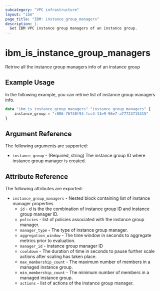 ```yaml
---
subcategory: "VPC infrastructure"
layout: "ibm"
page_title: "IBM: instance_group_managers"
description: |-
  Get IBM VPC instance group managers of an instance group.
---
```


# ibm\_is_instance_group_managers

Retrive all the instance group managers info of an instance group

## Example Usage

In the following example, you can retrive list of instance group managers info.
```terraform
data "ibm_is_instance_group_managers" "instance_group_managers" {
    instance_group = "r006-76740f94-fcc4-11e9-96e7-a77723715315"
}
```

## Argument Reference

The following arguments are supported:

* `instance_group` - (Required, string) The instance group ID where instance group manager is created.

## Attribute Reference

The following attributes are exported:

* `instance_group_managers` - Nested block containing list of instance manager properties
  * `id` - d is the the combination of instance group ID and instance group manager ID.
  * `policies` - list of policies associated with the instance group manager.
  * `manager_type` - The type of instance group manager.
  * `aggregation_window` - The time window in seconds to aggregate metrics prior to evaluation.
  * `manager_id` - instance group manager ID
  * `cooldown` - The duration of time in seconds to pause further scale actions after scaling has taken place.
  * `max_membership_count` - The maximum number of members in a managed instance group.
  * `min_membership_count` - The minimum number of members in a managed instance group. 
  * `actions` - list of actions of the instance group manager.
